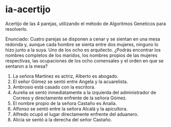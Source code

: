 # ia-acertijo
Acertijo de las 4 parejas, utilizando el método de Algoritmos Geneticos para resolverlo.

Enunciado:
Cuatro parejas se disponen a cenar y se sientan en una mesa redonda y, aunque cada hombre se sienta entre dos mujeres, ninguno lo hizo junto a la suya. Uno de los ocho es arquitecto. ¿Podrás encontrar los nombres completos de los maridos, los nombres propios de las mujeres respectivas, las ocupaciones de los ocho comensales y el orden en que se sentaron a la mesa?

1. La señora Martínez  es actriz, Alberto es abogado.
2. El señor Gómez se sentó entre Angela y la acuarelista.
3. Ambrosio está casado con la escritora.
4. Aurelia se sentó inmediatamente a la izquierda del administrador de Correos y directamente enfrente de la señora Gómez.
5. El nombre propio de la señora Castaño es Analía.
6. Alfonso se sentó entre la señora Alcalá y la apicultora.
7. Alfredo ocupó el lugar directamente enfrente del aduanero.
8. Alicia se sentó a la derecha del señor Castaño.
